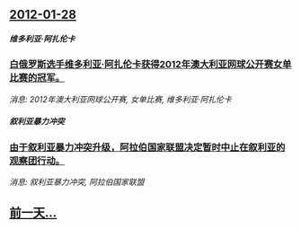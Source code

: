 ## [2012-01-28](/news/2012/01/28/index.md)

##### 维多利亚·阿扎伦卡
### [白俄罗斯选手维多利亚·阿扎伦卡获得2012年澳大利亚网球公开赛女单比赛的冠军。](/news/2012/01/28/白俄罗斯选手维多利亚-阿扎伦卡获得2012年澳大利亚网球公开赛女单比赛的冠军.md)
_消息: 2012年澳大利亚网球公开赛, 女单比赛, 维多利亚·阿扎伦卡_

##### 叙利亚暴力冲突
### [由于叙利亚暴力冲突升级，阿拉伯国家联盟决定暂时中止在叙利亚的观察团行动。](/news/2012/01/28/由于叙利亚暴力冲突升级-阿拉伯国家联盟决定暂时中止在叙利亚的观察团行动.md)
_消息: 叙利亚暴力冲突, 阿拉伯国家联盟_

## [前一天...](/news/2012/01/27/index.md)

